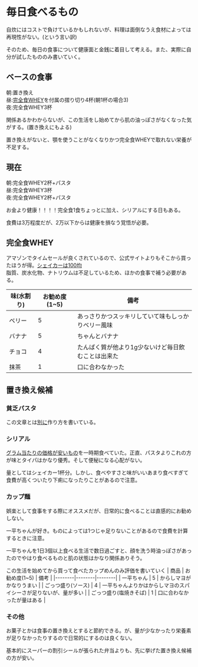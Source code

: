 # 毎日食べるもの
自炊にはコストで負けているかもしれないが、料理は面倒なうえ食材によっては再現性がない。(という言い訳)

そのため、毎日の食事について健康面と金銭に着目して考える。また、実際に自分が試したもののみ書いていく。

## ベースの食事
朝:置き換え  
昼:[完全食WHEY](https://amzn.asia/d/bGq5fZT)を付属の摺り切り4杯(朝1杯の場合3)  
夜:完全食WHEY3杯  

関係あるかわからないが、この生活をし始めてから肌の油っぽさがなくなった気がする。(置き換えにもよる)

置き換えがないと、顎を使うことがなくなりかつ完全食WHEYで取れない栄養が不足する。
## 現在
朝:完全食WHEY2杯+パスタ  
昼:完全食WHEY3杯  
夜:完全食WHEY2杯+パスタ  

お金より健康！！！！完全食1食ちょっとに加え、シリアルにする日もある。

食費は3万程度だが、2万以下からは健康を損なう覚悟が必要。
## 完全食WHEY
アマゾンでタイムセールが良くされているので、公式サイトよりもそこから買ったほうが得。[シェイカーは100均](https://jp.daisonet.com/products/4905596155058)  
脂質、炭水化物、ナトリウムは不足しているため、ほかの食事で補う必要がある。


| 味(水割り) | お勧め度(1~5) | 備考 |
|--------|--------|--------|
| ベリー | 5 | あっさりかつスッキリしていて味もしっかりベリー風味 |
| バナナ | 5 | ちゃんとバナナ |
| チョコ | 4 | たんぱく質が他より1g少ないけど毎日飲むことは出来た |
| 抹茶 | 1 | 口に合わなかった |

## 置き換え候補
### 貧乏パスタ
この文章とは[別に](https://github.com/AnoHobby/Learning/blob/main/Money/Meals/Poor_Mans_Pasta.md)作り方を書いている。

### シリアル
[グラム当たりの価格が安いもの](https://amzn.asia/d/f1gmQTg)を一時期食べていた。正直、パスタよりこれの方が味とタイパはかなり優秀。そして便秘になる心配がない。

量としてはシェイカー1杯分。しかし、食べやすさと味がいいあまり食べすぎて食費が高くついたり下痢になったりことがあるので注意。

### カップ麺
娯楽として食事をする際にオススメだが、日常的に食べることは直感的にお勧めしない。

一平ちゃんが好き。ものによっては1つじゃ足りないことがあるので食費を計算するときに注意。

一平ちゃんを1日3個以上食べる生活で数日過ごすと、顔を洗う時油っぽさがあったのでやはり食べるものと肌の状態はかなり関係ありそう。

この生活を始めてから買って食べたカップめんのみ評価を書いていく
| 商品 | お勧め度(1~5) | 備考 |
|--------|--------|--------|
| 一平ちゃん | 5 | からしマヨがかなりうまい |
| ごっつ盛り(ソース) | 4 | 一平ちゃんよりかはからしマヨのスパイシーさが足りないが、量が多い |
| ごっつ盛り(塩焼きそば) | 1 | 口に合わなかったが量はある |

### その他
お菓子とかは食事の置き換えとすると節約できる。が、量が少なかったり栄養素が足りなかったりするので日常的にするのは良くない。

基本的にスーパーの割引シールが張られた弁当よりも、先に挙げた置き換え候補の方が安い。
